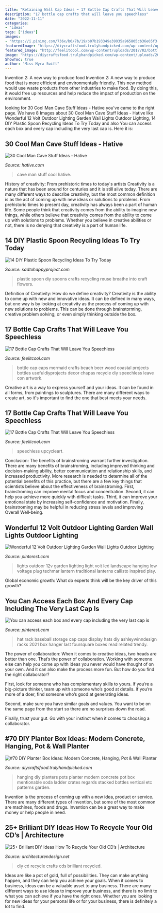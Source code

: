 ```yaml
---
title: "Retaining Wall Cap Ideas ~ 17 Bottle Cap Crafts That Will Leave You Speechless"
description: "17 bottle cap crafts that will leave you speechless"
date: "2022-11-11"
categories:
- "ideas"
tags: ["ideas"]
images:
- "https://i.pinimg.com/736x/b0/7b/19/b07b193349e39035a965805cb36e05f3--baseball-hat-storage-baseball-caps.jpg"
featuredImage: "https://diycraftsfood.trulyhandpicked.com/wp-content/uploads/2016/11/DIY-Wall-planters-and-hanging-pots-9.jpg"
featured_image: "http://feelitcool.com/wp-content/uploads/2017/02/bottle-caps-crafts6.jpg"
image: "https://diycraftsfood.trulyhandpicked.com/wp-content/uploads/2016/11/DIY-Wall-planters-and-hanging-pots-9.jpg"
ShowToc: true
author: "Miss Myra Swift"
---
```



Invention 2: A new way to produce food
Invention 2: A new way to produce food that is more efficient and environmentally friendly. This new method would use waste products from other industries to make food. By doing this, it would free up resources and help reduce the impact of production on the environment.

	

		
looking for 30 Cool Man Cave Stuff Ideas - Hative you've came to the right page. We have 8 Images about 30 Cool Man Cave Stuff Ideas - Hative like Wonderful 12 Volt Outdoor Lighting Garden Wall Lights Outdoor Lighting, 14 DIY Plastic Spoon Recycling Ideas To Try Today and also You can access each box and every cap including the very last cap is. Here it is:
		
    
## 30 Cool Man Cave Stuff Ideas - Hative

<img loading=lazy src="https://hative.com/wp-content/uploads/2015/06/man-cave-stuff/32-man-cave-stuff-ideas.jpg" onerror="this.onerror=null;this.src='https://tse2.mm.bing.net/th?id=OIP.ym7RTeEPnDHQA1SbX95aAwHaO0&amp;pid=15.1';" alt="30 Cool Man Cave Stuff Ideas - Hative">

_Source: hative.com_

>cave man stuff cool hative. 

	

History of creativity: From prehistoric times to today's artists
Creativity is a nature that has been around for centuries and it is still alive today. There are many different ways to describe creativity, but the most common definition is as the act of coming up with new ideas or solutions to problems. From prehistoric times to present day, creativity has always been a part of human life. Some people think that creativity comes from the ability to imagine new things, while others believe that creativity comes from the ability to come up with solutions to problems. Whether you believe in creative abilities or not, there is no denying that creativity is a part of human life.

    
## 14 DIY Plastic Spoon Recycling Ideas To Try Today

<img loading=lazy src="http://sadtohappyproject.com/wp-content/uploads/2014/12/diy-reuse-old-plastic-spoon-crafts1.jpg" onerror="this.onerror=null;this.src='https://tse4.mm.bing.net/th?id=OIP.8U-WYiBesptLyqmagXI7dAHaJ6&amp;pid=15.1';" alt="14 DIY Plastic Spoon Recycling Ideas To Try Today">

_Source: sadtohappyproject.com_

>plastic spoon diy spoons crafts recycling reuse breathe into craft flowers. 

	

Definition of Creativity: How do we define creativity?
Creativity is the ability to come up with new and innovative ideas. It can be defined in many ways, but one way is by looking at creativity as the process of coming up with new solutions to problems. This can be done through brainstorming, creative problem solving, or even simply thinking outside the box.

    
## 17 Bottle Cap Crafts That Will Leave You Speechless

<img loading=lazy src="http://feelitcool.com/wp-content/uploads/2017/02/bottle-caps-crafts6.jpg" onerror="this.onerror=null;this.src='https://tse4.mm.bing.net/th?id=OIP._hjW4fOc-SBZP5MdZYnP-QHaNv&amp;pid=15.1';" alt="17 Bottle Cap Crafts That Will Leave You Speechless">

_Source: feelitcool.com_

>bottle cap caps mermaid crafts beach beer wood coastal projects bottles usefuldiyprojects decor chapas recycle diy speechless leave con artwork. 

	

Creative art is a way to express yourself and your ideas. It can be found in all forms, from paintings to sculptures. There are many different ways to create art, so it's important to find the one that best meets your needs.

    
## 17 Bottle Cap Crafts That Will Leave You Speechless

<img loading=lazy src="https://feelitcool.com/wp-content/uploads/2017/02/bottle-caps-crafts11.jpg" onerror="this.onerror=null;this.src='https://tse1.mm.bing.net/th?id=OIP.q9qYiugx4cuf_HSN42lvWwHaMY&amp;pid=15.1';" alt="17 Bottle Cap Crafts That Will Leave You Speechless">

_Source: feelitcool.com_

>speechless upcycleart. 

	

Conclusion: The benefits of brainstroming warrant further investigation.
There are many benefits of brainstroming, including improved thinking and decision-making ability, better communication and relationship skills, and increased productivity. More research is needed to determine all of the potential benefits of this practice, but there are a few key things that scientists believe about the effectiveness of brainstroming. First, brainstroming can improve mental focus and concentration. Second, it can help you achieve more quickly with difficult tasks. Third, it can improve your emotional state by increasing self-confidence and motivation. Finally, brainstroming may be helpful in reducing stress levels and improving Overall Well-being.

    
## Wonderful 12 Volt Outdoor Lighting Garden Wall Lights Outdoor Lighting

<img loading=lazy src="https://i.pinimg.com/736x/cf/d7/b3/cfd7b375f218cd4d18d540b684f40e7d.jpg" onerror="this.onerror=null;this.src='https://tse1.mm.bing.net/th?id=OIP.L4TJy6he9qcEIJXH97U75AHaHa&amp;pid=15.1';" alt="Wonderful 12 Volt Outdoor Lighting Garden Wall Lights Outdoor Lighting">

_Source: pinterest.com_

>lights outdoor 12v garden lighting light volt led landscape hanging low voltage plug techmar lantern traditional lanterns callisto inspired play. 

	

Global economic growth: What do experts think will be the key driver of this growth?
 

    
## You Can Access Each Box And Every Cap Including The Very Last Cap Is

<img loading=lazy src="https://i.pinimg.com/736x/b0/7b/19/b07b193349e39035a965805cb36e05f3--baseball-hat-storage-baseball-caps.jpg" onerror="this.onerror=null;this.src='https://tse2.mm.bing.net/th?id=OIP.EknPF_LlJAsTUJtxYyFDbwHaJ3&amp;pid=15.1';" alt="You can access each box and every cap including the very last cap is">

_Source: pinterest.com_

>hat rack baseball storage cap caps display hats diy ashleywinndesign racks 2021 box hanger last foursquare boxes read related trendy. 

	

The power of collaboration:
When it comes to creative ideas, two heads are better than one. That’s the power of collaboration.
Working with someone else can help you come up with ideas you never would have thought of on your own. And it can also make the process more fun. But how do you find the right collaborator?

First, look for someone who has complementary skills to yours. If you’re a big-picture thinker, team up with someone who’s good at details. If you’re more of a doer, find someone who’s good at generating ideas.

Second, make sure you have similar goals and values. You want to be on the same page from the start so there are no surprises down the road.

Finally, trust your gut. Go with your instinct when it comes to choosing a collaborator.

    
## #70 DIY Planter Box Ideas: Modern Concrete, Hanging, Pot &amp; Wall Planter

<img loading=lazy src="https://diycraftsfood.trulyhandpicked.com/wp-content/uploads/2016/11/DIY-Wall-planters-and-hanging-pots-9.jpg" onerror="this.onerror=null;this.src='https://tse4.mm.bing.net/th?id=OIP.P03To2zLbasTnzB6BVl9GgHaLD&amp;pid=15.1';" alt="#70 DIY Planter Box Ideas: Modern Concrete, Hanging, Pot &amp; Wall Planter">

_Source: diycraftsfood.trulyhandpicked.com_

>hanging diy planters pots planter modern concrete pot box mentionable soda ladder crates regards stacked bottles vertical etc patterns garden. 

	

Invention is the process of coming up with a new idea, product or service. There are many different types of invention, but some of the most common are machines, foods and drugs. Invention can be a great way to make money or help people in need.

    
## 25+ Brilliant DIY Ideas How To Recycle Your Old CD’s | Architecture

<img loading=lazy src="https://cdn.architecturendesign.net/wp-content/uploads/2014/12/AD-Recycled-DIY-Old-CD-Crafts-11.jpg" onerror="this.onerror=null;this.src='https://tse1.mm.bing.net/th?id=OIP.qMcE4mF62Ls97SIj1ZRX0AHaKo&amp;pid=15.1';" alt="25+ Brilliant DIY Ideas How To Recycle Your Old CD’s | Architecture">

_Source: architecturendesign.net_

>diy cd recycle crafts cds brilliant recycled. 

	

Ideas are like a pot of gold, full of possibilities. They can make anything happen, and they can help you achieve your goals. When it comes to business, ideas can be a valuable asset to any business. There are many different ways to use ideas to improve your business, and there is no limit to what you can achieve if you have the right ones. Whether you are looking for new ideas for your personal life or for your business, there is definitely a lot to find.


